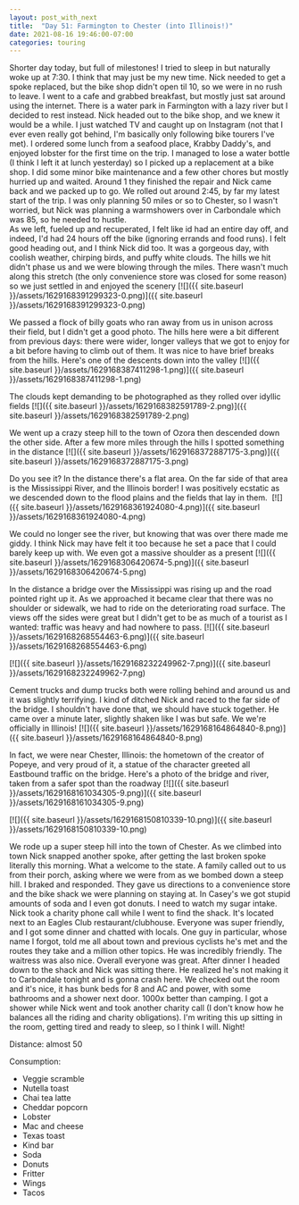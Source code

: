 ```yaml
---
layout: post_with_next
title:  "Day 51: Farmington to Chester (into Illinois!)"
date: 2021-08-16 19:46:00-07:00
categories: touring
---
```

Shorter day today, but full of milestones! I tried to sleep in but naturally woke up at 7:30. I think that may just be my new time. Nick needed to get a spoke replaced, but the bike shop didn't open til 10, so we were in no rush to leave. I went to a cafe and grabbed breakfast, but mostly just sat around using the internet. There is a water park in Farmington with a lazy river but I decided to rest instead. Nick headed out to the bike shop, and we knew it would be a while. I just watched TV and caught up on Instagram (not that I ever even really got behind, I'm basically only following bike tourers I've met). I ordered some lunch from a seafood place, Krabby Daddy's, and enjoyed lobster for the first time on the trip. I managed to lose a water bottle (I think I left it at lunch yesterday) so I picked up a replacement at a bike shop. I did some minor bike maintenance and a few other chores but mostly hurried up and waited. Around 1 they finished the repair and Nick came back and we packed up to go. We rolled out around 2:45, by far my latest start of the trip. I was only planning 50 miles or so to Chester, so I wasn't worried, but Nick was planning a warmshowers over in Carbondale which was 85, so he needed to hustle.  
As we left, fueled up and recuperated, I felt like id had an entire day off, and indeed, I'd had 24 hours off the bike (ignoring errands and food runs). I felt good heading out, and I think Nick did too. It was a gorgeous day, with coolish weather, chirping birds, and puffy white clouds. The hills we hit didn't phase us and we were blowing through the miles. There wasn't much along this stretch (the only convenience store was closed for some reason) so we just settled in and enjoyed the scenery
[![]({{ site.baseurl }}/assets/1629168391299323-0.png)]({{ site.baseurl }}/assets/1629168391299323-0.png)
  
We passed a flock of billy goats who ran away from us in unison across their field, but I didn't get a good photo. The hills here were a bit different from previous days: there were wider, longer valleys that we got to enjoy for a bit before having to climb out of them. It was nice to have brief breaks from the hills. Here's one of the descents down into the valley
[![]({{ site.baseurl }}/assets/1629168387411298-1.png)]({{ site.baseurl }}/assets/1629168387411298-1.png)
  
The clouds kept demanding to be photographed as they rolled over idyllic fields
[![]({{ site.baseurl }}/assets/1629168382591789-2.png)]({{ site.baseurl }}/assets/1629168382591789-2.png)
  
We went up a crazy steep hill to the town of Ozora then descended down the other side. After a few more miles through the hills I spotted something in the distance
[![]({{ site.baseurl }}/assets/1629168372887175-3.png)]({{ site.baseurl }}/assets/1629168372887175-3.png)
  
Do you see it? In the distance there's a flat area. On the far side of that area is the Mississippi River, and the Illinois border! I was positively ecstatic as we descended down to the flood plains and the fields that lay in them. 
[![]({{ site.baseurl }}/assets/1629168361924080-4.png)]({{ site.baseurl }}/assets/1629168361924080-4.png)
  
We could no longer see the river, but knowing that was over there made me giddy. I think Nick may have felt it too because he set a pace that I could barely keep up with. We even got a massive shoulder as a present
[![]({{ site.baseurl }}/assets/1629168306420674-5.png)]({{ site.baseurl }}/assets/1629168306420674-5.png)
  
In the distance a bridge over the Mississippi was rising up and the road pointed right up it. As we approached it became clear that there was no shoulder or sidewalk, we had to ride on the deteriorating road surface. The views off the sides were great but I didn't get to be as much of a tourist as I wanted: traffic was heavy and had nowhere to pass.
[![]({{ site.baseurl }}/assets/1629168268554463-6.png)]({{ site.baseurl }}/assets/1629168268554463-6.png)
  

[![]({{ site.baseurl }}/assets/1629168232249962-7.png)]({{ site.baseurl }}/assets/1629168232249962-7.png)
  
Cement trucks and dump trucks both were rolling behind and around us and it was slightly terrifying. I kind of ditched Nick and raced to the far side of the bridge. I shouldn't have done that, we should have stuck together. He came over a minute later, slightly shaken like I was but safe. We we're officially in Illinois!
[![]({{ site.baseurl }}/assets/1629168164864840-8.png)]({{ site.baseurl }}/assets/1629168164864840-8.png)
  
In fact, we were near Chester, Illinois: the hometown of the creator of Popeye, and very proud of it, a statue of the character greeted all Eastbound traffic on the bridge. Here's a photo of the bridge and river, taken from a safer spot than the roadway
[![]({{ site.baseurl }}/assets/1629168161034305-9.png)]({{ site.baseurl }}/assets/1629168161034305-9.png)

[![]({{ site.baseurl }}/assets/1629168150810339-10.png)]({{ site.baseurl }}/assets/1629168150810339-10.png)
  
We rode up a super steep hill into the town of Chester. As we climbed into town Nick snapped another spoke, after getting the last broken spoke literally this morning. What a welcome to the state. A family called out to us from their porch, asking where we were from as we bombed down a steep hill. I braked and responded. They gave us directions to a convenience store and the bike shack we were planning on staying at. In Casey's we got stupid amounts of soda and I even got donuts. I need to watch my sugar intake. Nick took a charity phone call while I went to find the shack. It's located next to an Eagles Club restaurant/clubhouse. Everyone was super friendly, and I got some dinner and chatted with locals. One guy in particular, whose name I forgot, told me all about town and previous cyclists he's met and the routes they take and a million other topics. He was incredibly friendly. The waitress was also nice. Overall everyone was great. After dinner I headed down to the shack and Nick was sitting there. He realized he's not making it to Carbondale tonight and is gonna crash here. We checked out the room and it's nice, it has bunk beds for 8 and AC and power, with some bathrooms and a shower next door. 1000x better than camping. I got a shower while Nick went and took another charity call (I don't know how he balances all the riding and charity obligations). I'm writing this up sitting in the room, getting tired and ready to sleep, so I think I will. Night!  


Distance: almost 50

Consumption:
- Veggie scramble
- Nutella toast
- Chai tea latte
- Cheddar popcorn
- Lobster
- Mac and cheese
- Texas toast
- Kind bar
- Soda
- Donuts
- Fritter
- Wings
- Tacos

